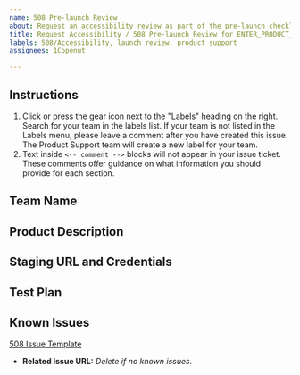 ```yaml
---
name: 508 Pre-launch Review
about: Request an accessibility review as part of the pre-launch checklist
title: Request Accessibility / 508 Pre-launch Review for ENTER_PRODUCT_NAME
labels: 508/Accessibility, launch review, product support
assignees: 1Copenut

---
```


## Instructions

1. Click or press the gear icon next to the "Labels" heading on the right. Search for your team in the labels list. If your team is not listed in the Labels menu, please leave a comment after you have created this issue. The Product Support team will create a new label for your team.
2. Text inside `<-- comment -->` blocks will not appear in your issue ticket. These comments offer guidance on what information you should provide for each section.

## Team Name

<!-- Add your team name on the next line -->

## Product Description

<!-- Provide a high-level description of the product and functionality you would
like reviewed on the next line -->

## Staging URL and Credentials

<!-- Include a staging URL, and any test user accounts, credentials, or custom settings on the next line -->

## Test Plan

<!-- Please provide a URL to your test plan or attach a document at the bottom of this request. The test plan should include URLs to test, test user accounts and credentials (if necessary) and configuration or custom settings. -->

## Known Issues

<!-- Known issues should be captured in Github using the link below. This will
make the pre-launch audit go quicker. Add your team and product as labels, and provide
the name of a primary contact. Copy and paste any known issue URLs below this comment for visibility. -->

[508 Issue Template](https://github.com/department-of-veterans-affairs/va.gov-team/issues/new?assignees=&labels=508%2FAccessibility&template=508-issue.md&title=)

- **Related Issue URL:** _Delete if no known issues._

